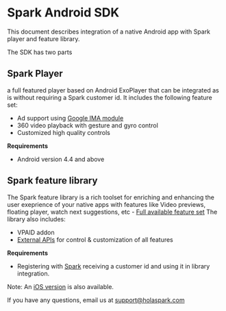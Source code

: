 # Spark Android SDK

This document describes integration of a native Android app with Spark player and feature library.

The SDK has two parts

## Spark Player
a full featured player based on Android ExoPlayer that can be integrated as is without requiring a Spark customer id.
It includes the following feature set:
- Ad support using [Google IMA module](https://developers.google.com/interactive-media-ads/docs/sdks/android/compatibility)
- 360 video playback with gesture and gyro control
- Customized high quality controls

**Requirements**
- Android version 4.4 and above

## Spark feature library

The Spark feature library is a rich toolset for enriching and enhancing the user exeprience of your native apps with features like Video previews, floating player, watch next suggestions, etc - [Full available feature set](https://holaspark.com) 
The library also includes:
- VPAID addon 
- [External APIs](https://docs.google.com/document/d/1Rh8TWTDyBdkLnnr4RVnRNZ1bSltT5NIn5dcNpdxxdQE/edit#heading=h.uo3s9j23kuim) for control & customization of all features

**Requirements**
- Registering with [Spark](https://holaspark.com) receiving a customer id and using it in library integration.

Note: An [iOS version](https://github.com/hola/spark_ios_sdk) is also available.

If you have any questions, email us at support@holaspark.com


